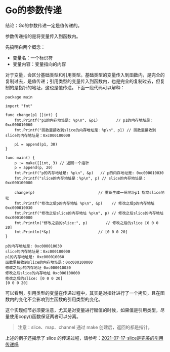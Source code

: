 # Go的参数传递

结论：Go的参数传递一定是值传递的。

参数传递指的是将变量传入到函数内。

先搞明白两个概念：

- 变量名：一个标识符
- 变量内容：变量指向的内容

对于变量，会区分基础类型和引用类型。基础类型的变量传入到函数内，是完全的复制过去，是值传递；引用类型的变量传入到函数内，也是完全的复制过去，但复制的是指针的地址，这也是值传递。下面一段代码可以解释：

```
package main

import "fmt"

func change(p1 []int) {
	fmt.Printf("p1的内存地址是: %p\n", &p1)        // p1的内存地址是: 0xc000010060
	fmt.Printf("函数里接收到slice的内存地址是：%p\n", p1) // 函数里接收到slice的内存地址是：0xc000100000

	p1 = append(p1, 30)
}

func main() {
	p := make([]int, 3) // 返回一个指针
	p = append(p, 20)
	fmt.Printf("p的内存地址是: %p\n", &p)   // p的内存地址是: 0xc000010030
	fmt.Printf("slice的内存地址是：%p\n", p) // slice的内存地址是：0xc000100000

	change(p)                            // 重新生成一份地址p1 指向slice地址
	fmt.Printf("修改之后p的内存地址 %p\n", &p)    // 修改之后p的内存地址 0xc000010030
	fmt.Printf("修改之后slice的内存地址 %p\n", p) // 修改之后slice的内存地址 0xc000100000
	fmt.Println("修改之后的slice:", p)        // 修改之后的slice [0 0 0 20]
	fmt.Println(*&p)                     // [0 0 0 20]
}

p的内存地址是: 0xc000010030
slice的内存地址是：0xc000100000
p1的内存地址是: 0xc000010060
函数里接收到slice的内存地址是：0xc000100000
修改之后p的内存地址 0xc000010030
修改之后slice的内存地址 0xc000100000
修改之后的slice: [0 0 0 20]
[0 0 0 20]
```

可以看到，引用类型的变量在传递过程中，其实是对指针进行了一个拷贝，且在函数内的变化不会影响到主函数的引用类型的变化。

这个实现细节必须要注意，尤其是对变量进行赋值的时候，如果值是引用类型，尽量使用copy()函数保证两者可以分离。

> 注意：slice、map、channel 通过 make 创建后，返回的都是指针。

上述的例子还揭示了 slice 的传递过程，请参考：[2021-07-17-slice是完美的引用传递吗](2021-07-17-slice是完美的引用传递吗)

